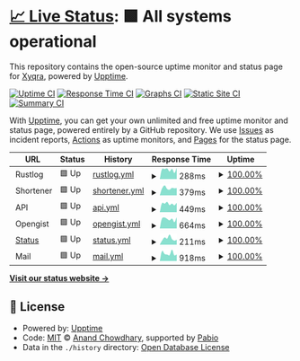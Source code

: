 # [📈 Live Status](https://status.xyqra.com): <!--live status--> **🟩 All systems operational**

This repository contains the open-source uptime monitor and status page for [Xyqra](https://xyqra.com), powered by [Upptime](https://github.com/upptime/upptime).

[![Uptime CI](https://github.com/Xyqra/uptime/workflows/Uptime%20CI/badge.svg)](https://github.com/Xyqra/uptime/actions?query=workflow%3A%22Uptime+CI%22)
[![Response Time CI](https://github.com/Xyqra/uptime/workflows/Response%20Time%20CI/badge.svg)](https://github.com/Xyqra/uptime/actions?query=workflow%3A%22Response+Time+CI%22)
[![Graphs CI](https://github.com/Xyqra/uptime/workflows/Graphs%20CI/badge.svg)](https://github.com/Xyqra/uptime/actions?query=workflow%3A%22Graphs+CI%22)
[![Static Site CI](https://github.com/Xyqra/uptime/workflows/Static%20Site%20CI/badge.svg)](https://github.com/Xyqra/uptime/actions?query=workflow%3A%22Static+Site+CI%22)
[![Summary CI](https://github.com/Xyqra/uptime/workflows/Summary%20CI/badge.svg)](https://github.com/Xyqra/uptime/actions?query=workflow%3A%22Summary+CI%22)

With [Upptime](https://upptime.js.org), you can get your own unlimited and free uptime monitor and status page, powered entirely by a GitHub repository. We use [Issues](https://github.com/Xyqra/uptime/issues) as incident reports, [Actions](https://github.com/Xyqra/uptime/actions) as uptime monitors, and [Pages](https://status.xyqra.com) for the status page.

<!--start: status pages-->
<!-- This summary is generated by Upptime (https://github.com/upptime/upptime) -->
<!-- Do not edit this manually, your changes will be overwritten -->
<!-- prettier-ignore -->
| URL | Status | History | Response Time | Uptime |
| --- | ------ | ------- | ------------- | ------ |
| <img alt="" src="https://icons.duckduckgo.com/ip3/null.ico" height="13"> Rustlog | 🟩 Up | [rustlog.yml](https://github.com/Xyqra/uptime/commits/HEAD/history/rustlog.yml) | <details><summary><img alt="Response time graph" src="./graphs/rustlog/response-time-week.png" height="20"> 288ms</summary><br><a href="https://status.xyqra.com/history/rustlog"><img alt="Response time 329" src="https://img.shields.io/endpoint?url=https%3A%2F%2Fraw.githubusercontent.com%2FXyqra%2Fuptime%2FHEAD%2Fapi%2Frustlog%2Fresponse-time.json"></a><br><a href="https://status.xyqra.com/history/rustlog"><img alt="24-hour response time 337" src="https://img.shields.io/endpoint?url=https%3A%2F%2Fraw.githubusercontent.com%2FXyqra%2Fuptime%2FHEAD%2Fapi%2Frustlog%2Fresponse-time-day.json"></a><br><a href="https://status.xyqra.com/history/rustlog"><img alt="7-day response time 288" src="https://img.shields.io/endpoint?url=https%3A%2F%2Fraw.githubusercontent.com%2FXyqra%2Fuptime%2FHEAD%2Fapi%2Frustlog%2Fresponse-time-week.json"></a><br><a href="https://status.xyqra.com/history/rustlog"><img alt="30-day response time 329" src="https://img.shields.io/endpoint?url=https%3A%2F%2Fraw.githubusercontent.com%2FXyqra%2Fuptime%2FHEAD%2Fapi%2Frustlog%2Fresponse-time-month.json"></a><br><a href="https://status.xyqra.com/history/rustlog"><img alt="1-year response time 329" src="https://img.shields.io/endpoint?url=https%3A%2F%2Fraw.githubusercontent.com%2FXyqra%2Fuptime%2FHEAD%2Fapi%2Frustlog%2Fresponse-time-year.json"></a></details> | <details><summary><a href="https://status.xyqra.com/history/rustlog">100.00%</a></summary><a href="https://status.xyqra.com/history/rustlog"><img alt="All-time uptime 100.00%" src="https://img.shields.io/endpoint?url=https%3A%2F%2Fraw.githubusercontent.com%2FXyqra%2Fuptime%2FHEAD%2Fapi%2Frustlog%2Fuptime.json"></a><br><a href="https://status.xyqra.com/history/rustlog"><img alt="24-hour uptime 100.00%" src="https://img.shields.io/endpoint?url=https%3A%2F%2Fraw.githubusercontent.com%2FXyqra%2Fuptime%2FHEAD%2Fapi%2Frustlog%2Fuptime-day.json"></a><br><a href="https://status.xyqra.com/history/rustlog"><img alt="7-day uptime 100.00%" src="https://img.shields.io/endpoint?url=https%3A%2F%2Fraw.githubusercontent.com%2FXyqra%2Fuptime%2FHEAD%2Fapi%2Frustlog%2Fuptime-week.json"></a><br><a href="https://status.xyqra.com/history/rustlog"><img alt="30-day uptime 100.00%" src="https://img.shields.io/endpoint?url=https%3A%2F%2Fraw.githubusercontent.com%2FXyqra%2Fuptime%2FHEAD%2Fapi%2Frustlog%2Fuptime-month.json"></a><br><a href="https://status.xyqra.com/history/rustlog"><img alt="1-year uptime 100.00%" src="https://img.shields.io/endpoint?url=https%3A%2F%2Fraw.githubusercontent.com%2FXyqra%2Fuptime%2FHEAD%2Fapi%2Frustlog%2Fuptime-year.json"></a></details>
| <img alt="" src="https://icons.duckduckgo.com/ip3/null.ico" height="13"> Shortener | 🟩 Up | [shortener.yml](https://github.com/Xyqra/uptime/commits/HEAD/history/shortener.yml) | <details><summary><img alt="Response time graph" src="./graphs/shortener/response-time-week.png" height="20"> 379ms</summary><br><a href="https://status.xyqra.com/history/shortener"><img alt="Response time 512" src="https://img.shields.io/endpoint?url=https%3A%2F%2Fraw.githubusercontent.com%2FXyqra%2Fuptime%2FHEAD%2Fapi%2Fshortener%2Fresponse-time.json"></a><br><a href="https://status.xyqra.com/history/shortener"><img alt="24-hour response time 379" src="https://img.shields.io/endpoint?url=https%3A%2F%2Fraw.githubusercontent.com%2FXyqra%2Fuptime%2FHEAD%2Fapi%2Fshortener%2Fresponse-time-day.json"></a><br><a href="https://status.xyqra.com/history/shortener"><img alt="7-day response time 379" src="https://img.shields.io/endpoint?url=https%3A%2F%2Fraw.githubusercontent.com%2FXyqra%2Fuptime%2FHEAD%2Fapi%2Fshortener%2Fresponse-time-week.json"></a><br><a href="https://status.xyqra.com/history/shortener"><img alt="30-day response time 512" src="https://img.shields.io/endpoint?url=https%3A%2F%2Fraw.githubusercontent.com%2FXyqra%2Fuptime%2FHEAD%2Fapi%2Fshortener%2Fresponse-time-month.json"></a><br><a href="https://status.xyqra.com/history/shortener"><img alt="1-year response time 512" src="https://img.shields.io/endpoint?url=https%3A%2F%2Fraw.githubusercontent.com%2FXyqra%2Fuptime%2FHEAD%2Fapi%2Fshortener%2Fresponse-time-year.json"></a></details> | <details><summary><a href="https://status.xyqra.com/history/shortener">100.00%</a></summary><a href="https://status.xyqra.com/history/shortener"><img alt="All-time uptime 100.00%" src="https://img.shields.io/endpoint?url=https%3A%2F%2Fraw.githubusercontent.com%2FXyqra%2Fuptime%2FHEAD%2Fapi%2Fshortener%2Fuptime.json"></a><br><a href="https://status.xyqra.com/history/shortener"><img alt="24-hour uptime 100.00%" src="https://img.shields.io/endpoint?url=https%3A%2F%2Fraw.githubusercontent.com%2FXyqra%2Fuptime%2FHEAD%2Fapi%2Fshortener%2Fuptime-day.json"></a><br><a href="https://status.xyqra.com/history/shortener"><img alt="7-day uptime 100.00%" src="https://img.shields.io/endpoint?url=https%3A%2F%2Fraw.githubusercontent.com%2FXyqra%2Fuptime%2FHEAD%2Fapi%2Fshortener%2Fuptime-week.json"></a><br><a href="https://status.xyqra.com/history/shortener"><img alt="30-day uptime 100.00%" src="https://img.shields.io/endpoint?url=https%3A%2F%2Fraw.githubusercontent.com%2FXyqra%2Fuptime%2FHEAD%2Fapi%2Fshortener%2Fuptime-month.json"></a><br><a href="https://status.xyqra.com/history/shortener"><img alt="1-year uptime 100.00%" src="https://img.shields.io/endpoint?url=https%3A%2F%2Fraw.githubusercontent.com%2FXyqra%2Fuptime%2FHEAD%2Fapi%2Fshortener%2Fuptime-year.json"></a></details>
| <img alt="" src="https://icons.duckduckgo.com/ip3/null.ico" height="13"> API | 🟩 Up | [api.yml](https://github.com/Xyqra/uptime/commits/HEAD/history/api.yml) | <details><summary><img alt="Response time graph" src="./graphs/api/response-time-week.png" height="20"> 449ms</summary><br><a href="https://status.xyqra.com/history/api"><img alt="Response time 461" src="https://img.shields.io/endpoint?url=https%3A%2F%2Fraw.githubusercontent.com%2FXyqra%2Fuptime%2FHEAD%2Fapi%2Fapi%2Fresponse-time.json"></a><br><a href="https://status.xyqra.com/history/api"><img alt="24-hour response time 489" src="https://img.shields.io/endpoint?url=https%3A%2F%2Fraw.githubusercontent.com%2FXyqra%2Fuptime%2FHEAD%2Fapi%2Fapi%2Fresponse-time-day.json"></a><br><a href="https://status.xyqra.com/history/api"><img alt="7-day response time 449" src="https://img.shields.io/endpoint?url=https%3A%2F%2Fraw.githubusercontent.com%2FXyqra%2Fuptime%2FHEAD%2Fapi%2Fapi%2Fresponse-time-week.json"></a><br><a href="https://status.xyqra.com/history/api"><img alt="30-day response time 461" src="https://img.shields.io/endpoint?url=https%3A%2F%2Fraw.githubusercontent.com%2FXyqra%2Fuptime%2FHEAD%2Fapi%2Fapi%2Fresponse-time-month.json"></a><br><a href="https://status.xyqra.com/history/api"><img alt="1-year response time 461" src="https://img.shields.io/endpoint?url=https%3A%2F%2Fraw.githubusercontent.com%2FXyqra%2Fuptime%2FHEAD%2Fapi%2Fapi%2Fresponse-time-year.json"></a></details> | <details><summary><a href="https://status.xyqra.com/history/api">100.00%</a></summary><a href="https://status.xyqra.com/history/api"><img alt="All-time uptime 100.00%" src="https://img.shields.io/endpoint?url=https%3A%2F%2Fraw.githubusercontent.com%2FXyqra%2Fuptime%2FHEAD%2Fapi%2Fapi%2Fuptime.json"></a><br><a href="https://status.xyqra.com/history/api"><img alt="24-hour uptime 100.00%" src="https://img.shields.io/endpoint?url=https%3A%2F%2Fraw.githubusercontent.com%2FXyqra%2Fuptime%2FHEAD%2Fapi%2Fapi%2Fuptime-day.json"></a><br><a href="https://status.xyqra.com/history/api"><img alt="7-day uptime 100.00%" src="https://img.shields.io/endpoint?url=https%3A%2F%2Fraw.githubusercontent.com%2FXyqra%2Fuptime%2FHEAD%2Fapi%2Fapi%2Fuptime-week.json"></a><br><a href="https://status.xyqra.com/history/api"><img alt="30-day uptime 100.00%" src="https://img.shields.io/endpoint?url=https%3A%2F%2Fraw.githubusercontent.com%2FXyqra%2Fuptime%2FHEAD%2Fapi%2Fapi%2Fuptime-month.json"></a><br><a href="https://status.xyqra.com/history/api"><img alt="1-year uptime 100.00%" src="https://img.shields.io/endpoint?url=https%3A%2F%2Fraw.githubusercontent.com%2FXyqra%2Fuptime%2FHEAD%2Fapi%2Fapi%2Fuptime-year.json"></a></details>
| <img alt="" src="https://icons.duckduckgo.com/ip3/null.ico" height="13"> Opengist | 🟩 Up | [opengist.yml](https://github.com/Xyqra/uptime/commits/HEAD/history/opengist.yml) | <details><summary><img alt="Response time graph" src="./graphs/opengist/response-time-week.png" height="20"> 664ms</summary><br><a href="https://status.xyqra.com/history/opengist"><img alt="Response time 666" src="https://img.shields.io/endpoint?url=https%3A%2F%2Fraw.githubusercontent.com%2FXyqra%2Fuptime%2FHEAD%2Fapi%2Fopengist%2Fresponse-time.json"></a><br><a href="https://status.xyqra.com/history/opengist"><img alt="24-hour response time 776" src="https://img.shields.io/endpoint?url=https%3A%2F%2Fraw.githubusercontent.com%2FXyqra%2Fuptime%2FHEAD%2Fapi%2Fopengist%2Fresponse-time-day.json"></a><br><a href="https://status.xyqra.com/history/opengist"><img alt="7-day response time 664" src="https://img.shields.io/endpoint?url=https%3A%2F%2Fraw.githubusercontent.com%2FXyqra%2Fuptime%2FHEAD%2Fapi%2Fopengist%2Fresponse-time-week.json"></a><br><a href="https://status.xyqra.com/history/opengist"><img alt="30-day response time 666" src="https://img.shields.io/endpoint?url=https%3A%2F%2Fraw.githubusercontent.com%2FXyqra%2Fuptime%2FHEAD%2Fapi%2Fopengist%2Fresponse-time-month.json"></a><br><a href="https://status.xyqra.com/history/opengist"><img alt="1-year response time 666" src="https://img.shields.io/endpoint?url=https%3A%2F%2Fraw.githubusercontent.com%2FXyqra%2Fuptime%2FHEAD%2Fapi%2Fopengist%2Fresponse-time-year.json"></a></details> | <details><summary><a href="https://status.xyqra.com/history/opengist">100.00%</a></summary><a href="https://status.xyqra.com/history/opengist"><img alt="All-time uptime 100.00%" src="https://img.shields.io/endpoint?url=https%3A%2F%2Fraw.githubusercontent.com%2FXyqra%2Fuptime%2FHEAD%2Fapi%2Fopengist%2Fuptime.json"></a><br><a href="https://status.xyqra.com/history/opengist"><img alt="24-hour uptime 100.00%" src="https://img.shields.io/endpoint?url=https%3A%2F%2Fraw.githubusercontent.com%2FXyqra%2Fuptime%2FHEAD%2Fapi%2Fopengist%2Fuptime-day.json"></a><br><a href="https://status.xyqra.com/history/opengist"><img alt="7-day uptime 100.00%" src="https://img.shields.io/endpoint?url=https%3A%2F%2Fraw.githubusercontent.com%2FXyqra%2Fuptime%2FHEAD%2Fapi%2Fopengist%2Fuptime-week.json"></a><br><a href="https://status.xyqra.com/history/opengist"><img alt="30-day uptime 100.00%" src="https://img.shields.io/endpoint?url=https%3A%2F%2Fraw.githubusercontent.com%2FXyqra%2Fuptime%2FHEAD%2Fapi%2Fopengist%2Fuptime-month.json"></a><br><a href="https://status.xyqra.com/history/opengist"><img alt="1-year uptime 100.00%" src="https://img.shields.io/endpoint?url=https%3A%2F%2Fraw.githubusercontent.com%2FXyqra%2Fuptime%2FHEAD%2Fapi%2Fopengist%2Fuptime-year.json"></a></details>
| <img alt="" src="https://icons.duckduckgo.com/ip3/status.xyqra.com.ico" height="13"> [Status](https://status.xyqra.com) | 🟩 Up | [status.yml](https://github.com/Xyqra/uptime/commits/HEAD/history/status.yml) | <details><summary><img alt="Response time graph" src="./graphs/status/response-time-week.png" height="20"> 211ms</summary><br><a href="https://status.xyqra.com/history/status"><img alt="Response time 187" src="https://img.shields.io/endpoint?url=https%3A%2F%2Fraw.githubusercontent.com%2FXyqra%2Fuptime%2FHEAD%2Fapi%2Fstatus%2Fresponse-time.json"></a><br><a href="https://status.xyqra.com/history/status"><img alt="24-hour response time 170" src="https://img.shields.io/endpoint?url=https%3A%2F%2Fraw.githubusercontent.com%2FXyqra%2Fuptime%2FHEAD%2Fapi%2Fstatus%2Fresponse-time-day.json"></a><br><a href="https://status.xyqra.com/history/status"><img alt="7-day response time 211" src="https://img.shields.io/endpoint?url=https%3A%2F%2Fraw.githubusercontent.com%2FXyqra%2Fuptime%2FHEAD%2Fapi%2Fstatus%2Fresponse-time-week.json"></a><br><a href="https://status.xyqra.com/history/status"><img alt="30-day response time 187" src="https://img.shields.io/endpoint?url=https%3A%2F%2Fraw.githubusercontent.com%2FXyqra%2Fuptime%2FHEAD%2Fapi%2Fstatus%2Fresponse-time-month.json"></a><br><a href="https://status.xyqra.com/history/status"><img alt="1-year response time 187" src="https://img.shields.io/endpoint?url=https%3A%2F%2Fraw.githubusercontent.com%2FXyqra%2Fuptime%2FHEAD%2Fapi%2Fstatus%2Fresponse-time-year.json"></a></details> | <details><summary><a href="https://status.xyqra.com/history/status">100.00%</a></summary><a href="https://status.xyqra.com/history/status"><img alt="All-time uptime 100.00%" src="https://img.shields.io/endpoint?url=https%3A%2F%2Fraw.githubusercontent.com%2FXyqra%2Fuptime%2FHEAD%2Fapi%2Fstatus%2Fuptime.json"></a><br><a href="https://status.xyqra.com/history/status"><img alt="24-hour uptime 100.00%" src="https://img.shields.io/endpoint?url=https%3A%2F%2Fraw.githubusercontent.com%2FXyqra%2Fuptime%2FHEAD%2Fapi%2Fstatus%2Fuptime-day.json"></a><br><a href="https://status.xyqra.com/history/status"><img alt="7-day uptime 100.00%" src="https://img.shields.io/endpoint?url=https%3A%2F%2Fraw.githubusercontent.com%2FXyqra%2Fuptime%2FHEAD%2Fapi%2Fstatus%2Fuptime-week.json"></a><br><a href="https://status.xyqra.com/history/status"><img alt="30-day uptime 100.00%" src="https://img.shields.io/endpoint?url=https%3A%2F%2Fraw.githubusercontent.com%2FXyqra%2Fuptime%2FHEAD%2Fapi%2Fstatus%2Fuptime-month.json"></a><br><a href="https://status.xyqra.com/history/status"><img alt="1-year uptime 100.00%" src="https://img.shields.io/endpoint?url=https%3A%2F%2Fraw.githubusercontent.com%2FXyqra%2Fuptime%2FHEAD%2Fapi%2Fstatus%2Fuptime-year.json"></a></details>
| <img alt="" src="https://icons.duckduckgo.com/ip3/null.ico" height="13"> Mail | 🟩 Up | [mail.yml](https://github.com/Xyqra/uptime/commits/HEAD/history/mail.yml) | <details><summary><img alt="Response time graph" src="./graphs/mail/response-time-week.png" height="20"> 918ms</summary><br><a href="https://status.xyqra.com/history/mail"><img alt="Response time 937" src="https://img.shields.io/endpoint?url=https%3A%2F%2Fraw.githubusercontent.com%2FXyqra%2Fuptime%2FHEAD%2Fapi%2Fmail%2Fresponse-time.json"></a><br><a href="https://status.xyqra.com/history/mail"><img alt="24-hour response time 792" src="https://img.shields.io/endpoint?url=https%3A%2F%2Fraw.githubusercontent.com%2FXyqra%2Fuptime%2FHEAD%2Fapi%2Fmail%2Fresponse-time-day.json"></a><br><a href="https://status.xyqra.com/history/mail"><img alt="7-day response time 918" src="https://img.shields.io/endpoint?url=https%3A%2F%2Fraw.githubusercontent.com%2FXyqra%2Fuptime%2FHEAD%2Fapi%2Fmail%2Fresponse-time-week.json"></a><br><a href="https://status.xyqra.com/history/mail"><img alt="30-day response time 937" src="https://img.shields.io/endpoint?url=https%3A%2F%2Fraw.githubusercontent.com%2FXyqra%2Fuptime%2FHEAD%2Fapi%2Fmail%2Fresponse-time-month.json"></a><br><a href="https://status.xyqra.com/history/mail"><img alt="1-year response time 937" src="https://img.shields.io/endpoint?url=https%3A%2F%2Fraw.githubusercontent.com%2FXyqra%2Fuptime%2FHEAD%2Fapi%2Fmail%2Fresponse-time-year.json"></a></details> | <details><summary><a href="https://status.xyqra.com/history/mail">100.00%</a></summary><a href="https://status.xyqra.com/history/mail"><img alt="All-time uptime 100.00%" src="https://img.shields.io/endpoint?url=https%3A%2F%2Fraw.githubusercontent.com%2FXyqra%2Fuptime%2FHEAD%2Fapi%2Fmail%2Fuptime.json"></a><br><a href="https://status.xyqra.com/history/mail"><img alt="24-hour uptime 100.00%" src="https://img.shields.io/endpoint?url=https%3A%2F%2Fraw.githubusercontent.com%2FXyqra%2Fuptime%2FHEAD%2Fapi%2Fmail%2Fuptime-day.json"></a><br><a href="https://status.xyqra.com/history/mail"><img alt="7-day uptime 100.00%" src="https://img.shields.io/endpoint?url=https%3A%2F%2Fraw.githubusercontent.com%2FXyqra%2Fuptime%2FHEAD%2Fapi%2Fmail%2Fuptime-week.json"></a><br><a href="https://status.xyqra.com/history/mail"><img alt="30-day uptime 100.00%" src="https://img.shields.io/endpoint?url=https%3A%2F%2Fraw.githubusercontent.com%2FXyqra%2Fuptime%2FHEAD%2Fapi%2Fmail%2Fuptime-month.json"></a><br><a href="https://status.xyqra.com/history/mail"><img alt="1-year uptime 100.00%" src="https://img.shields.io/endpoint?url=https%3A%2F%2Fraw.githubusercontent.com%2FXyqra%2Fuptime%2FHEAD%2Fapi%2Fmail%2Fuptime-year.json"></a></details>

<!--end: status pages-->

[**Visit our status website →**](https://status.xyqra.com)

## 📄 License

- Powered by: [Upptime](https://github.com/upptime/upptime)
- Code: [MIT](./LICENSE) © [Anand Chowdhary](https://anandchowdhary.com), supported by [Pabio](https://pabio.com)
- Data in the `./history` directory: [Open Database License](https://opendatacommons.org/licenses/odbl/1-0/)

